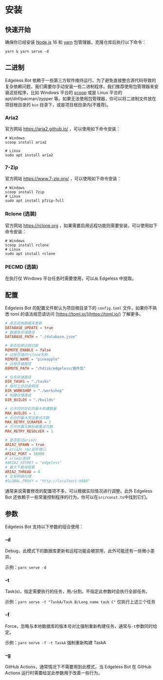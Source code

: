# 安装

## 快速开始

确保你已经安装 [Node.js](https://nodejs.org/) 16 和 [yarn](https://yarnpkg.com/) 包管理器，克隆仓库后执行以下命令：

```shell
yarn & yarn serve -d
```

## 二进制

Edgeless Bot 依赖于一些第三方软件维持运行。为了避免直接整合源代码导致的复杂依赖问题，我们需要你手动安装一些二进制程序。我们推荐使用包管理器来安装这些程序，比如 Windows 平台的 [scoop](https://scoop.sh) 或是 Linux 平台的 apt/dnf/pacman/zypper 等。如果无法使用包管理器，你可以将二进制文件放在项目根目录的 `bin` 目录下，或是项目根目录内(不推荐)。

### Aria2

官方网站 https://aria2.github.io/ ，可以使用如下命令安装：

```shell
# Windows
scoop install aria2

# Linux
sudo apt install aria2
```

### 7-Zip

官方网站 https://www.7-zip.org/ ，可以使用如下命令安装：

```shell
# Windows
scoop install 7zip
# Linux
sudo apt install p7zip-full
```

### Rclone (选装)

官方网站 https://rclone.org ，如果需要启用远程功能则需要安装，可以使用如下命令安装：

```shell
# Windows
scoop install rclone
# Linux
sudo apt install rclone
```

### PECMD (选装)

在执行仅 Windows 平台任务时需要使用，可以从 Edgeless 中提取。

## 配置

Edgeless Bot 的配置文件默认为项目根目录下的 `config.toml` 文件，如果你不熟悉 toml 的语法规范请访问 [https://toml.io/](https://toml.io/) 了解更多。

```toml
# 是否启用数据库更新
DATABASE_UPDATE = true
# 数据库存储路径
DATABASE_PATH = "./database.json"

# 是否启用远程功能
REMOTE_ENABLE = false
# 远程存储的rclone名称
REMOTE_NAME = "pineapple"
# 远程存储路径
REMOTE_PATH = "/hdisk/edgeless/插件包"

# 任务存储路径
DIR_TASKS = "./tasks"
# 临时工作目录路径
DIR_WORKSHOP = "./workshop"
# 构建存储路径
DIR_BUILDS = "./builds"

# 允许同时存在的最大构建数量
MAX_BUILDS = 1
# 允许的最大爬虫重试次数
MAX_RETRY_SCRAPER = 3
# 允许的最大解析器重试次数
MAX_RETRY_RESOLVER = 1

# 是否启动aria2c
ARIA2_SPAWN = true
# aria2c rpc监听端口
ARIA2_PORT = 16800
# aria2c密钥
#ARIA2_SECRET = "edgeless"
# 最大下载线程数
ARIA2_THREAD = 4
# 全局网络代理
#GLOBAL_PROXY = "http://localhost:8888"

```

通常来说需要修改的配置项不多，可以根据实际情况进行调整。此外 Edgeless Bot 还依赖于一些常量控制程序的行为，你可以在`src/const.ts`中找到它们。

## 参数

Edgeless Bot 支持以下参数的组合使用：

### -d

Debug，此模式下的数据库更新和远程功能会被禁用，此外可能还有一些微小差异。

示例：`yarn serve -d`

### -t

Task(s)，指定需要执行的任务，用`/`分割。不指定此参数时会执行全部任务。

示例：`yarn serve -t "TaskA/Task B/Long name task C"` 仅执行上述三个任务

### -f

Force，忽略与本地数据库的版本号对比强制重新构建任务，通常与`-t`参数同时给定。

示例：`yarn serve -f -t TaskA` 强制重新构建 TaskA

### -g

GitHub Actions，通常情况下不需要用到此模式，当 Edgeless Bot 在 GitHub Actions 运行时需要给定此参数用于改善一些行为。
